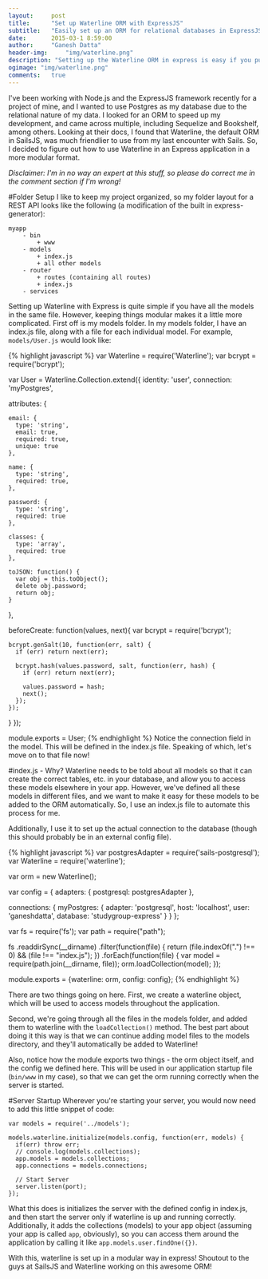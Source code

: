 ```yaml
---
layout:     post
title:      "Set up Waterline ORM with ExpressJS"
subtitle:   "Easily set up an ORM for relational databases in ExpressJS."
date:       2015-03-1 8:59:00
author:     "Ganesh Datta"
header-img:     "img/waterline.png"
description: "Setting up the Waterline ORM in express is easy if you put everything in one file, but I like to keep my apps organized. Here's how I setup Waterline in a clean, readable manner for ExpressJS."
ogimage: "img/waterline.png"
comments:   true
---
```


I've been working with Node.js and the ExpressJS framework recently for a project of mine, and I wanted to use Postgres as my database due to the relational nature of my data. I looked for an ORM to speed up my development, and came across multiple, including Sequelize and Bookshelf, among others. Looking at their docs, I found that Waterline, the default ORM in SailsJS, was much friendlier to use from my last encounter with Sails. So, I decided to figure out how to use Waterline in an Express application in a more modular format. 

*Disclaimer: I'm in no way an expert at this stuff, so please do correct me in the comment section if I'm wrong!*

#Folder Setup
I like to keep my project organized, so my folder layout for a REST API looks like the following (a modification of the built in express-generator):

~~~
myapp
    - bin
        + www
    - models
        + index.js
        + all other models
    - router
        + routes (containing all routes)
        + index.js
    - services
~~~

Setting up Waterline with Express is quite simple if you have all the models in the same file. However, keeping things modular makes it a little more complicated. First off is my models folder. In my models folder, I have an index.js file, along with a file for each individual model. For example, `models/User.js` would look like:

{% highlight javascript %}
var Waterline = require('Waterline');
var bcrypt = require('bcrypt');

var User = Waterline.Collection.extend({
  identity: 'user',
  connection: 'myPostgres',

  attributes: {

    email: {
      type: 'string',
      email: true,
      required: true,
      unique: true
    },

    name: {
      type: 'string',
      required: true,
    },

    password: {
      type: 'string',
      required: true
    },

    classes: {
      type: 'array',
      required: true
    },

    toJSON: function() {
      var obj = this.toObject();
      delete obj.password;
      return obj;
    }   
  },

  beforeCreate: function(values, next){
    var bcrypt = require('bcrypt');

    bcrypt.genSalt(10, function(err, salt) {
      if (err) return next(err);

      bcrypt.hash(values.password, salt, function(err, hash) {
        if (err) return next(err);

        values.password = hash;
        next();
      });
    });
  }
});

module.exports = User;
{% endhighlight %}
Notice the connection field in the model. This will be defined in the index.js file. Speaking of which, let's move on to that file now!

#index.js - Why?
Waterline needs to be told about all models so that it can create the correct tables, etc. in your database, and allow you to access these models elsewhere in your app. However, we've defined all these models in different files, and we want to make it easy for these models to be added to the ORM automatically. So, I use an index.js file to automate this process for me. 

Additionally, I use it to set up the actual connection to the database (though this should probably be in an external config file).

{% highlight javascript %}
var postgresAdapter = require('sails-postgresql');
var Waterline = require('waterline');

var orm = new Waterline();

var config = {
  adapters: {
    postgresql: postgresAdapter
  },

  connections: {
    myPostgres: {
      adapter: 'postgresql',
      host: 'localhost',
      user: 'ganeshdatta',
      database: 'studygroup-express'
    }
  }
};

var fs = require('fs');
var path      = require("path");

fs
  .readdirSync(__dirname)
  .filter(function(file) {
    return (file.indexOf(".") !== 0) && (file !== "index.js");
  })
  .forEach(function(file) {
    var model = require(path.join(__dirname, file));
    orm.loadCollection(model);
  });

module.exports = {waterline: orm, config: config};
{% endhighlight %}

There are two things going on here. First, we create a waterline object, which will be used to access models throughout the application.

Second, we're going through all the files in the models folder, and added them to waterline with the `loadCollection()` method. The best part about doing it this way is that we can continue adding model files to the models directory, and they'll automatically be added to Waterline!

Also, notice how the module exports two things - the orm object itself, and the config we defined here. This will be used in our application startup file (`bin/www` in my case), so that we can get the orm running correctly when the server is started. 

#Server Startup
Wherever you're starting your server, you would now need to add this little snippet of code:

~~~
var models = require('../models');

models.waterline.initialize(models.config, function(err, models) {
  if(err) throw err;
  // console.log(models.collections);
  app.models = models.collections;
  app.connections = models.connections;
 
  // Start Server
  server.listen(port);
});
~~~

What this does is initializes the server with the defined config in index.js, and then start the server only if waterline is up and running correctly. Additionally, it adds the collections (models) to your app object (assuming your app is called `app`, obviously), so you can access them around the application by calling it like `app.models.user.findOne({})`.

With this, waterline is set up in a modular way in express! Shoutout to the guys at SailsJS and Waterline working on this awesome ORM!